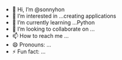 - 👋 Hi, I’m @sonnyhon
- 👀 I’m interested in ...creating applications 
- 🌱 I’m currently learning ...Python
- 💞️ I’m looking to collaborate on ...
- 📫 How to reach me ...
- 😄 Pronouns: ...
- ⚡ Fun fact: ...

<!---
sonnyhon/sonnyhon is a ✨ special ✨ repository because its `README.md` (this file) appears on your GitHub profile.
You can click the Preview link to take a look at your changes.
--->

